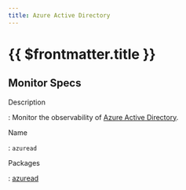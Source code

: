```yaml
---
title: Azure Active Directory
---
```


# {{ $frontmatter.title }}

## Monitor Specs

Description

: Monitor the observability of [Azure Active Directory](https://azure.microsoft.com/products/active-directory).

Name

: `azuread`

Packages

: [azuread](azuread_azuread.md)


<!--@include: /parts/_1.md-->


<!--@include: /parts/_2.md-->